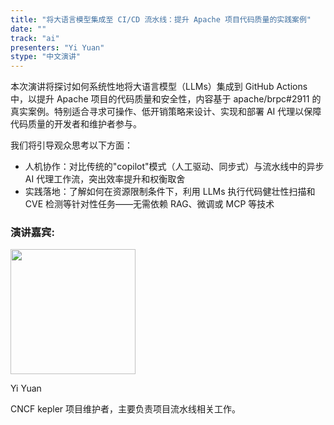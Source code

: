 ```yaml
---
title: "将大语言模型集成至 CI/CD 流水线：提升 Apache 项目代码质量的实践案例"
date: ""
track: "ai"
presenters: "Yi Yuan"
stype: "中文演讲"
---
```


本次演讲将探讨如何系统性地将大语言模型（LLMs）集成到 GitHub Actions 中，以提升 Apache 项目的代码质量和安全性，内容基于 apache/brpc#2911 的真实案例。特别适合寻求可操作、低开销策略来设计、实现和部署 AI 代理以保障代码质量的开发者和维护者参与。

我们将引导观众思考以下方面：
- 人机协作：对比传统的"copilot"模式（人工驱动、同步式）与流水线中的异步 AI 代理工作流，突出效率提升和权衡取舍
- 实践落地：了解如何在资源限制条件下，利用 LLMs 执行代码健壮性扫描和 CVE 检测等针对性任务——无需依赖 RAG、微调或 MCP 等技术

### 演讲嘉宾:

<img src="https://sessionize.com/image/0974-400o400o1-CFDnFgpPAd9KV5xzrYxDT.jpg" width="200" /><br/>

Yi Yuan

CNCF kepler 项目维护者，主要负责项目流水线相关工作。